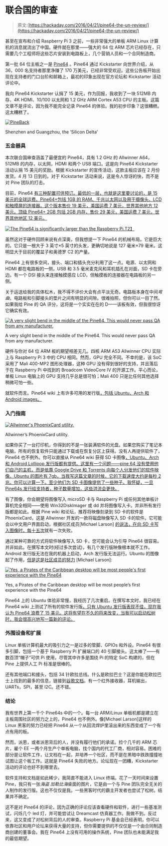 # 联合国的审查

> 原文:[https://hackaday.com/2016/04/21/pine64-the-un-review/](https://hackaday.com/2016/04/21/pine64-the-un-review/)

甚至在宣布和介绍 Raspberry Pi 3 之前，一些非常强大的单板 ARM Linux 计算机的消息就流出了中国。硬件就在那里——强大的 64 位 ARM 芯片已经存在，只需要几个工程师将这些芯片安装到电路板上，几个营销人员和一个合同制造商。

第一批 64 位主板之一是 [Pine64](https://www.pine64.com/) 。Pine64 通过 Kickstarter 向世界介绍，从 36，000 名支持者那里净赚了 170 万美元，已经非常受欢迎。这些公告板开始出现在支持者的门口台阶和邮箱上，最初的印象出现在官方论坛和 Kickstarter 活动评论中。

我向 Pine64 Kickstarter 认捐了 15 美元，作为回报，我收到了一块 512MB 内存、4K HDMI、10/100 以太网和 1.2 GHz ARM Cortex A53 CPU 的主板。这篇文章不是评论，因为我不能完全记录 Pine64 的体验。我的初步印象？这很糟糕。这太糟糕了。

[![PineBack](../Images/707bf39806a9458cdd653cdc1ce1da31.png)](https://hackaday.com/wp-content/uploads/2016/04/pineback.jpg)

Shenzhen and Guangzhou, the ‘Silicon Delta’

### 五金器具

本次联合国审查涵盖了最便宜的 Pine64，具有 1.2 GHz 的 Allwinner A64，512MB 的内存，以太网，HDMI 和两个 USB 端口。这是向 Pine64 Kickstarter 活动认捐 15 美元的奖励。根据 Kickstarter 的宣传活动，这款主板应该在 2 月份发货。4 月 13 日到的。对于 Kickstarter 活动来说，这是令人惊讶的快，而不是对 Pine 团队的打击。

目前，Pine64 [有三种配置可供预订。最低的一层，也就是这里要讨论的，是 15 美元的全球运费。Pine64+包括 1GB 的 RAM、千兆以太网以及用于摄像头、LCD 和触摸屏的连接器。这个版本售价 19 美元，美国运费 7 美元，世界其他地方 12 美元。顶级 Pine64+ 2GB 包括 2GB 内存，售价 29 美元，美国运费 7 美元，世界其他地区 12 美元。](http://www.pine64.com/product#pricing)

[![The Pine64 is significantly larger than the Raspberry Pi.](../Images/a15db0557c2dfbcb326c075870497f2e.png)T2】](https://hackaday.com/wp-content/uploads/2016/04/pipine.jpg)

虽然这对于硬件回顾来说有点深奥，但我想提一下 Pine64 的机械布局。它是巨大的。它只是一根大于 3 英寸×5 英寸的头发，更确切地说是 127 毫米×79 毫米。这明显大于目前的覆盆子和奥德罗 C2 的产量。

Pine64 上有很多空间，接头、端口和插头充分利用了这一点。电源、以太网和 HDMI 都在电路板的一侧，USB 和 3.5 毫米麦克风和耳机插孔在对面，SD 卡在旁边。有一个 DSI 接头来连接触摸感应 LCD，但触摸板的连接器在电路板的另一侧。

关于运送给我的具体松木，我不得不评价大会有点平淡无奇。电路板本身在中间*弯曲*，电路板和引脚接头的垫片之间有明显的间隙。很难拍照，但你可以一目了然。如果我给 Pine 的 QA 评分，这将是一个实实在在的 D——该板有效，但我很惊讶它确实有效。

[![A very slight bend in the middle of the Pine64\. This would never pass QA from any manufacturer.](../Images/9f54696477d6b9b200c06c20c4964045.png)](https://hackaday.com/wp-content/uploads/2016/04/bent-board.jpg)

A very slight bend in the middle of the Pine64\. This would never pass QA from any manufacturer.

硬件与你对 64 位 ARM 板的期望相差无几。四核 ARM A53 Allwinner CPU 实际上与 Raspberry Pi 3 中的 CPU 相同。然而，GPU 完全不同。不幸的是，该 SoC 采用了 Mali 400-MP2 图形处理器，这种 GPU 没有得到很好的支持，并且落后于在 Raspberry Pi 中找到的 Broadcom VideoCore IV 的开源工作。平心而论，单板 Linux 电脑上的 GPU 支持几乎总是很可怕；Mali 400 只是比任何其他选择稍微可怕一些。

就软件而言。Pine64 wiki 上有许多可用的发行版[，包括 Ubuntu、Arch 和 Android images。](http://wiki.pine64.org/index.php/Pine_A64_Software_Release)

### 入门指南

[![Allwinner's PhoenixCard utility.](../Images/3ec1d607c5d291780417dabecfca075a.png)](https://hackaday.com/wp-content/uploads/2016/04/phoenix.png)

Allwinner’s PhoenixCard utility.

如果你买了一台打印机，你得到的不是一张装满软件的光盘。如果您购买了笔记本电脑，所有的恢复软件只能通过下载或在恢复分区上获得。没有人再提供软件了，Pine64 也不例外。你可以直接从 Pine64 wiki 获得 SD 卡图像[，Ubuntu、Arch 和 Android Lollipop 发行版都有提供。这里有一个问题——pine 64 没有使用他们自己的主机，而是依靠 Google Drive 和 Torrents 向每个人分发他们的软件映像。Ubuntu 的图片有 7gb，当我写这篇文章的时候，它的下载速度大约是每秒 2 兆。你可以计算一下。至少他们为 SD 卡图像提供了一些种子。我怀疑，一旦 Pine64s 发行给支持者，种子数量增加，这些洪流会更快。](http://wiki.pine64.org/index.php/Pine_A64_Software_Release)

有了图像，你会期望将图像写入 microSD 卡与 Raspberry Pi 或任何其他单板计算机完全相同——使用 Win32DiskImager 或 dd 并将图像写入卡。并非所有发行版都是如此。根据 Pine wiki 和论坛，推荐将映像刻录到 SD 卡的软件是 PhoenixCard，这是 Allwinner 开发的一款将磁盘映像写入 SD 卡的软件。它可能会以中文用户界面启动，根据社区成员[Michael Larson] [的说法，在向 SD 卡写入图像时，每十五次](https://www.youtube.com/watch?v=TjJ62s5DxPc&feature=youtu.be)就有一次失败。

通过某种可靠的方式将软件映像写入 SD 卡，您可能会认为引导 Pine64 很容易。并非如此。在撰写本文时(经过多次尝试)，有几个发行版映像根本就不工作。Android 发行版无法在我的机器上启动，Arch 发行版无法运行。Ubuntu 的图像起了作用，[但是这是社区成员的努力](http://wiki.pine64.org/index.php/Pine_A64_Software_Release#Ubuntu_Linux_Image_base_on_Longsleep_20160403-1_image.2C_courtesy_of_Michael_Larson) [Michael Larson]:

[![Yes, a Pirates of the Caribbean desktop will be most people's first experience with the Pine64 ](../Images/4dcb4963fb05aa0bc65dc84dab836c40.png)](https://hackaday.com/wp-content/uploads/2016/04/pirates.jpg)

Yes, a Pirates of the Caribbean desktop will be most people’s first experience with the Pine64

Pine64 上的 Ubuntu 体验非常慢，我经历了几次重启。在撰写本文时，我已经在 Pine64 wiki 上测试了所有的软件发行版[。只有 Ubuntu 发行版表现不佳，现在我认为 Pine64 浪费了 15 美元。这将有望在不久的将来改变，当我可以启动松树时，我会很高兴地写一篇新的评论。](http://wiki.pine64.org/index.php/Pine_A64_Software_Release)

### 外围设备和扩展

Linux 单板计算机最大的吸引力之一是过多的管脚、GPIOs 和外设。Pine64 有很多引脚，包括一个基于 Raspberry Pi 扩展端口的 40 引脚接头。这太棒了——有数百顶“帽子”可供 Pi 使用，尽管其中许多是围绕 Pi 的特定 SoC 构建的，但在 Pine 上提供人工 Pi 标准是很棒的。

还有其他端口和接头，包括 34 针欧拉总线。什么是欧拉巴士？这是你能在欧拉巴士上找到的最多的信息，链接到[谷歌文档](https://drive.google.com/file/d/0B0cEs0lxTtL3YU1CNmJ2bEIzTlE/view)。有一个红外接收器，耳机输出，UARTs，SPI，甚至 I2C。还不错。

### 结论

我有世界上第一千个 Pine64s 中的一个。每一台 ARM/Linux 单板机都是建立在主板周围社区的努力之上的，Pine64 也不例外。像[Michael Larson]这样的 Linux 黑客的努力已经把 Pine64 从一个从回流焊炉里滚出来的东西变成了一个有点有用的板。

然而，派恩，或者派恩背后的人，并没有履行他们的承诺。捡个几千的 ARM 芯片，雇个 EE 一两个月生产个单板电脑，找个国内的代工厂商，相对容易。困难的部分是让软件工作，让文档在一起，并培养一个社区，而不是在黑暗中跌跌撞撞地试图让这个板工作。这就是 Pine64 失败的地方。论坛现在一团糟，Kickstarter 活动的评论也好不到哪里去。

软件支持和文档是如此稀少，我简直不能进入 Linux 终端。花了一天时间来设置 Pine，我只有一张*海盗* *加勒比海*桌面的图片，它是由一个与 Pine 团队完全无关的人制作的发行版。这也不仅仅是我。一些黑客时代的霸主开发者也尝试了松树。结果并不确定。

这不是对 Pine64 的评论，因为正确的评论应该查看硬件和软件，进行一些基准测试，闪烁几个 led 灯，并可能尝试让 Dreamcast 仿真器工作。我做不到。反过来，这又变成了对松树背后的人的审查。Raspberry Pi 基金会已经表明，你可以依靠社区和用户论坛来获得大量的支持，但你需要提供的不仅仅是一个由合同制造商创建的董事会。我在 Pine64 上没有可用的操作系统，Pine 团队也未能满足我的最低期望。